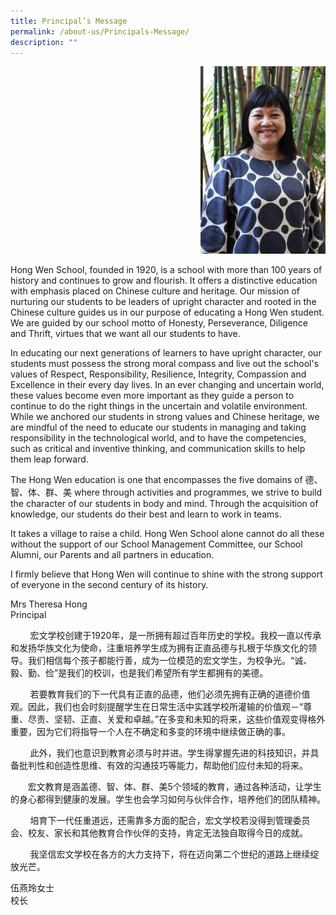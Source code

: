 ```yaml
---
title: Principal’s Message
permalink: /about-us/Principals-Message/
description: ""
---
```

<div>
	
<p align="right"><img src="/images/About%20Us/Principal's%20Message/IMG_1945-1-200x300.jpg" alt="" /></p>

	
	
<p>Hong Wen School, founded in 1920, is a school with more than 100 years of history and continues to grow and flourish. It offers a distinctive education with emphasis placed on Chinese culture and heritage. Our mission of nurturing our students to be leaders of upright character and rooted in the Chinese culture guides us in our purpose of educating a Hong Wen student. We are guided by our school motto of Honesty, Perseverance, Diligence and Thrift, virtues that we want all our students to have.
	
In educating our next generations of learners to have upright character, our students must possess the strong moral compass and live out the school's values of Respect, Responsibility, Resilience, Integrity, Compassion and Excellence in their every day lives. In an ever changing and uncertain world, these values become even more important as they guide a person to continue to do the right things in the uncertain and volatile environment. While we anchored our students in strong values and Chinese heritage, we are mindful of the need to educate our students in managing and taking responsibility in the technological world, and to have the competencies, such as critical and inventive thinking, and communication skills to help them leap forward.
	
The Hong Wen education is one that encompasses the five domains of  德、智、体、群、美  where through activities and programmes, we strive to build the character of our students in body and mind. Through the acquisition of knowledge, our students do their best and learn to work in teams.
	
It takes a village to raise a child. Hong Wen School alone cannot do all these without the support of our School Management Committee, our School Alumni, our Parents and all partners in education.
	
I firmly believe that Hong Wen will continue to shine with the strong support of everyone in the second century of its history.
	
Mrs Theresa Hong	
Principal
	


	

        宏文学校创建于1920年，是一所拥有超过百年历史的学校。我校一直以传承和发扬华族文化为使命，注重培养学生成为拥有正直品德与扎根于华族文化的领导。我们相信每个孩子都能行善，成为一位模范的宏文学生，为校争光。“诚、毅、勤、俭”是我们的校训，也是我们希望所有学生都拥有的美德。

        若要教育我们的下一代具有正直的品德，他们必须先拥有正确的道德价值观。因此，我们也会时刻提醒学生在日常生活中实践学校所灌输的价值观－“尊重、尽责、坚韧、正直、关爱和卓越。”在多变和未知的将来，这些价值观变得格外重要，因为它们将指导一个人在不确定和多变的环境中继续做正确的事。

        此外，我们也意识到教育必须与时并进。学生得掌握先进的科技知识，并具备批判性和创造性思维、有效的沟通技巧等能力，帮助他们应付未知的将来。

        宏文教育是涵盖德、智、体、群、美5个领域的教育，通过各种活动，让学生的身心都得到健康的发展。学生也会学习如何与伙伴合作，培养他们的团队精神。

        培育下一代任重道远，还需靠多方面的配合，宏文学校若没得到管理委员会、校友、家长和其他教育合作伙伴的支持，肯定无法独自取得今日的成就。

        我坚信宏文学校在各方的大力支持下，将在迈向第二个世纪的道路上继续绽放光芒。

	
伍燕玲女士	
	校长 </p>
	
	








